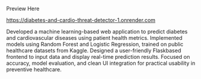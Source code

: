 Preview Here

https://diabetes-and-cardio-threat-detector-1.onrender.com 

Developed a machine learning-based web application to predict diabetes and cardiovascular
diseases using patient health metrics. Implemented models using Random Forest and Logistic
Regression, trained on public healthcare datasets from Kaggle. Designed a user-friendly Flaskbased frontend to input data and display real-time prediction results. Focused on accuracy,
model evaluation, and clean UI integration for practical usability in preventive healthcare.
